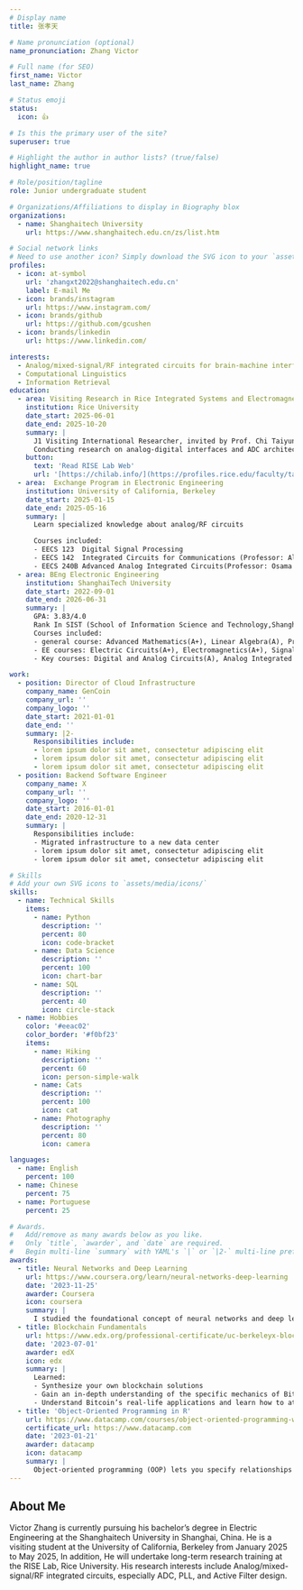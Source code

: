 ```yaml
---
# Display name
title: 张孝天

# Name pronunciation (optional)
name_pronunciation: Zhang Victor

# Full name (for SEO)
first_name: Victor
last_name: Zhang

# Status emoji
status:
  icon: 👍

# Is this the primary user of the site?
superuser: true

# Highlight the author in author lists? (true/false)
highlight_name: true

# Role/position/tagline
role: Junior undergraduate student

# Organizations/Affiliations to display in Biography blox
organizations:
  - name: Shanghaitech University
    url: https://www.shanghaitech.edu.cn/zs/list.htm

# Social network links
# Need to use another icon? Simply download the SVG icon to your `assets/media/icons/` folder.
profiles:
  - icon: at-symbol
    url: 'zhangxt2022@shanghaitech.edu.cn'
    label: E-mail Me
  - icon: brands/instagram
    url: https://www.instagram.com/
  - icon: brands/github
    url: https://github.com/gcushen
  - icon: brands/linkedin
    url: https://www.linkedin.com/

interests:
  - Analog/mixed-signal/RF integrated circuits for brain-machine interfaces
  - Computational Linguistics
  - Information Retrieval
education:
  - area: Visiting Research in Rice Integrated Systems and Electromagnetics Lab
    institution: Rice University
    date_start: 2025-06-01
    date_end: 2025-10-20
    summary: |
      J1 Visiting International Researcher, invited by Prof. Chi Taiyun.
      Conducting research on analog-digital interfaces and ADC architecture for brain-computer interfaces and neural recording applications.
    button:
      text: 'Read RISE Lab Web'
      url: '[https://chilab.info/](https://profiles.rice.edu/faculty/taiyun-chi)'
  - area:  Exchange Program in Electronic Engineering
    institution: University of California, Berkeley
    date_start: 2025-01-15
    date_end: 2025-05-16
    summary: |
      Learn specialized knowledge about analog/RF circuits

      Courses included:
      - EECS 123  Digital Signal Processing
      - EECS 142  Integrated Circuits for Communications (Professor: Ali Niknejad)
      - EECS 240B Advanced Analog Integrated Circuits(Professor: Osama Shana'a)
  - area: BEng Electronic Engineering
    institution: ShanghaiTech University
    date_start: 2022-09-01
    date_end: 2026-06-31
    summary: |
      GPA: 3.83/4.0
      Rank In SIST (School of Information Science and Technology,Shanghaitech)：14/238
      Courses included:
      - general course: Advanced Mathematics(A+), Linear Algebra(A), Probability and Statistics(A), Introduction to Information Science and Technology(A+)
      - EE courses: Electric Circuits(A+), Electromagnetics(A+), Signals and Systems(A-), Introduction to Programming(A-)
      - Key courses: Digital and Analog Circuits(A), Analog Integrated Circuits(A), Digital Integrated Circuits(A+), Fundamentals of Semiconductor Devices(A)

work:
  - position: Director of Cloud Infrastructure
    company_name: GenCoin
    company_url: ''
    company_logo: ''
    date_start: 2021-01-01
    date_end: ''
    summary: |2-
      Responsibilities include:
      - lorem ipsum dolor sit amet, consectetur adipiscing elit
      - lorem ipsum dolor sit amet, consectetur adipiscing elit
      - lorem ipsum dolor sit amet, consectetur adipiscing elit
  - position: Backend Software Engineer
    company_name: X
    company_url: ''
    company_logo: ''
    date_start: 2016-01-01
    date_end: 2020-12-31
    summary: |
      Responsibilities include:
      - Migrated infrastructure to a new data center
      - lorem ipsum dolor sit amet, consectetur adipiscing elit
      - lorem ipsum dolor sit amet, consectetur adipiscing elit

# Skills
# Add your own SVG icons to `assets/media/icons/`
skills:
  - name: Technical Skills
    items:
      - name: Python
        description: ''
        percent: 80
        icon: code-bracket
      - name: Data Science
        description: ''
        percent: 100
        icon: chart-bar
      - name: SQL
        description: ''
        percent: 40
        icon: circle-stack
  - name: Hobbies
    color: '#eeac02'
    color_border: '#f0bf23'
    items:
      - name: Hiking
        description: ''
        percent: 60
        icon: person-simple-walk
      - name: Cats
        description: ''
        percent: 100
        icon: cat
      - name: Photography
        description: ''
        percent: 80
        icon: camera

languages:
  - name: English
    percent: 100
  - name: Chinese
    percent: 75
  - name: Portuguese
    percent: 25

# Awards.
#   Add/remove as many awards below as you like.
#   Only `title`, `awarder`, and `date` are required.
#   Begin multi-line `summary` with YAML's `|` or `|2-` multi-line prefix and indent 2 spaces below.
awards:
  - title: Neural Networks and Deep Learning
    url: https://www.coursera.org/learn/neural-networks-deep-learning
    date: '2023-11-25'
    awarder: Coursera
    icon: coursera
    summary: |
      I studied the foundational concept of neural networks and deep learning. By the end, I was familiar with the significant technological trends driving the rise of deep learning; build, train, and apply fully connected deep neural networks; implement efficient (vectorized) neural networks; identify key parameters in a neural network’s architecture; and apply deep learning to your own applications.
  - title: Blockchain Fundamentals
    url: https://www.edx.org/professional-certificate/uc-berkeleyx-blockchain-fundamentals
    date: '2023-07-01'
    awarder: edX
    icon: edx
    summary: |
      Learned:
      - Synthesize your own blockchain solutions
      - Gain an in-depth understanding of the specific mechanics of Bitcoin
      - Understand Bitcoin’s real-life applications and learn how to attack and destroy Bitcoin, Ethereum, smart contracts and Dapps, and alternatives to Bitcoin’s Proof-of-Work consensus algorithm
  - title: 'Object-Oriented Programming in R'
    url: https://www.datacamp.com/courses/object-oriented-programming-with-s3-and-r6-in-r
    certificate_url: https://www.datacamp.com
    date: '2023-01-21'
    awarder: datacamp
    icon: datacamp
    summary: |
      Object-oriented programming (OOP) lets you specify relationships between functions and the objects that they can act on, helping you manage complexity in your code. This is an intermediate level course, providing an introduction to OOP, using the S3 and R6 systems. S3 is a great day-to-day R programming tool that simplifies some of the functions that you write. R6 is especially useful for industry-specific analyses, working with web APIs, and building GUIs.
---
```


## About Me

Victor Zhang is currently pursuing his bachelor’s degree in Electric Engineering at the Shanghaitech University in Shanghai, China. He is a visiting student at the University of California, Berkeley from January 2025 to May 2025, In addition, He will undertake long-term research training at the RISE Lab, Rice University. His research interests include Analog/mixed-signal/RF integrated circuits, especially ADC, PLL, and Active Filter design.
